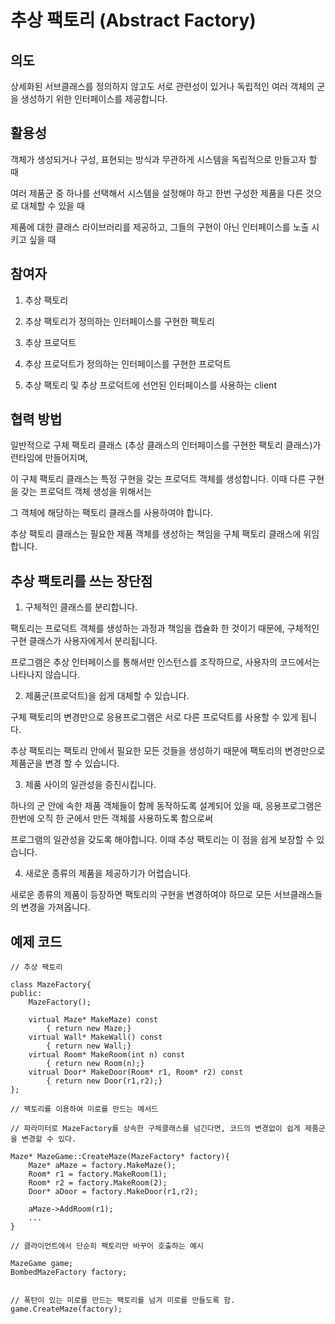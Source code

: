 # 추상 팩토리 (Abstract Factory)  

## 의도  

상세화된 서브클래스를 정의하지 않고도 서로 관련성이 있거나 독립적인 여러 객체의 군을 생성하기 위한 인터페이스를 제공합니다.  

## 활용성  

객체가 생성되거나 구성, 표현되는 방식과 무관하게 시스템을 독립적으로 만들고자 할 때  

여러 제품군 중 하나를 선택해서 시스템을 설정해야 하고 한번 구성한 제품을 다른 것으로 대체할 수 있을 때  

제품에 대한 클래스 라이브러리를 제공하고, 그들의 구현이 아닌 인터페이스를 노출 시키고 싶을 때  

## 참여자  

1. 추상 팩토리  

2. 추상 팩토리가 정의하는 인터페이스를 구현한 팩토리  

3. 추상 프로덕트  

4. 추상 프로덕트가 정의하는 인터페이스를 구현한 프로덕트

5. 추상 팩토리 및 추상 프로덕트에 선언된 인터페이스를 사용하는 client


## 협력 방법  
  
일반적으로 구체 팩토리 클래스 (추상 클래스의 인터페이스를 구현한 팩토리 클래스)가 런타임에 만들어지며,  
  
이 구체 팩토리 클래스는 특정 구현을 갖는 프로덕트 객체를 생성합니다.  이때 다른 구현을 갖는 프로덕트 객체 생성을 위해서는  

그 객체에 해당하는 팩토리 클래스를 사용하여야 합니다.  

추상 팩토리 클래스는 필요한 제품 객체를 생성하는 책임을 구체 팩토리 클래스에 위임합니다.  


## 추상 팩토리를 쓰는 장단점  

1. 구체적인 클래스를 분리합니다.  

팩토리는 프로덕트 객체를 생성하는 과정과 책임을 캡슐화 한 것이기 때문에, 구체적인 구현 클래스가 사용자에게서 분리됩니다.  

프로그램은 추상 인터페이스를 통해서만 인스턴스를 조작하므로, 사용자의 코드에서는 나타나지 않습니다.  


2. 제품군(프로덕트)을 쉽게 대체할 수 있습니다.  

구체 팩토리의 변경만으로 응용프로그램은 서로 다른 프로덕트를 사용할 수 있게 됩니다.  

추상 팩토리는 팩토리 안에서 필요한 모든 것들을 생성하기 때문에 팩토리의 변경만으로 제품군을 변경 할 수 있습니다.  


3. 제품 사이의 일관성을 증진시킵니다.  

하나의 군 안에 속한 제품 객체들이 함께 동작하도록 설계되어 있을 때, 응용프로그램은 한번에 오직 한 군에서 만든 객체를 사용하도록 함으로써  

프로그램의 일관성을 갖도록 해야합니다. 이때 추상 팩토리는 이 점을 쉽게 보장할 수 있습니다.  


4. 새로운 종류의 제품을 제공하기가 어렵습니다.  

새로운 종류의 제품이 등장하면 팩토리의 구현을 변경하여야 하므로 모든 서브클래스들의 변경을 가져옵니다.  


## 예제 코드  

```
// 추상 팩토리

class MazeFactory{
public:
	MazeFactory();

	virtual Maze* MakeMaze) const
		{ return new Maze;}
	virtual Wall* MakeWall() const
		{ return new Wall;}
	virtual Room* MakeRoom(int n) const
		{ return new Room(n);}
	vitrual Door* MakeDoor(Room* r1, Room* r2) const
		{ return new Door(r1,r2);}
};
```
  
```
// 팩토리를 이용하여 미로를 만드는 메서드

// 파라미터로 MazeFactory를 상속한 구체클래스를 넘긴다면, 코드의 변경없이 쉽게 제품군을 변경할 수 있다.

Maze* MazeGame::CreateMaze(MazeFactory* factory){
	Maze* aMaze = factory.MakeMaze();
	Room* r1 = factory.MakeRoom(1);
	Room* r2 = factory.MakeRoom(2);
	Door* aDoor = factory.MakeDoor(r1,r2);

	aMaze->AddRoom(r1);
	...
}
```

```
// 클라이언트에서 단순히 팩토리만 바꾸어 호출하는 예시

MazeGame game;
BombedMazeFactory factory;


// 폭탄이 있는 미로를 만드는 팩토리를 넘겨 미로를 만들도록 함.
game.CreateMaze(factory);
```
